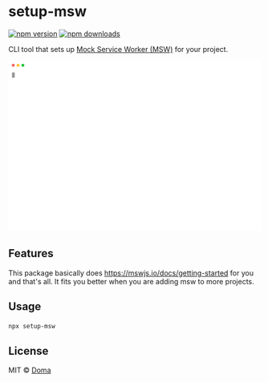 # setup-msw

[![npm version](https://badgen.net/npm/v/setup-msw)](https://npm.im/setup-msw) [![npm downloads](https://badgen.net/npm/dm/setup-msw)](https://npm.im/setup-msw)

CLI tool that sets up [Mock Service Worker (MSW)](https://mswjs.io/) for your project.

![Screencast](./screencast.svg)

## Features

This package basically does https://mswjs.io/docs/getting-started for you and that's all.
It fits you better when you are adding msw to more projects.

## Usage

```bash
npx setup-msw
```

## License

MIT &copy; [Doma](https://doma.land)
